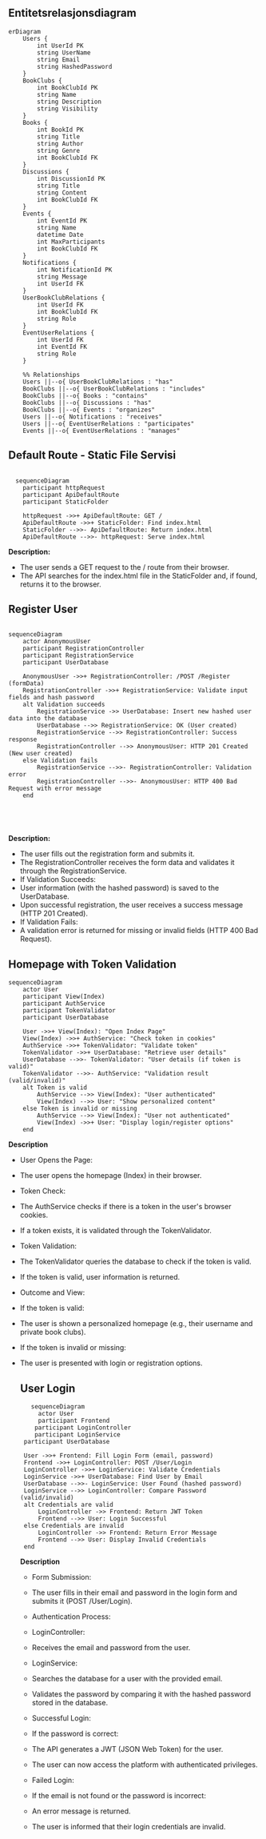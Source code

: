 ## Entitetsrelasjonsdiagram

```mermaid
erDiagram
    Users {
        int UserId PK
        string UserName
        string Email
        string HashedPassword
    }
    BookClubs {
        int BookClubId PK
        string Name
        string Description
        string Visibility
    }
    Books {
        int BookId PK
        string Title
        string Author
        string Genre
        int BookClubId FK
    }
    Discussions {
        int DiscussionId PK
        string Title
        string Content
        int BookClubId FK
    }
    Events {
        int EventId PK
        string Name
        datetime Date
        int MaxParticipants
        int BookClubId FK
    }
    Notifications {
        int NotificationId PK
        string Message
        int UserId FK
    }
    UserBookClubRelations {
        int UserId FK
        int BookClubId FK
        string Role
    }
    EventUserRelations {
        int UserId FK
        int EventId FK
        string Role
    }

    %% Relationships
    Users ||--o{ UserBookClubRelations : "has"
    BookClubs ||--o{ UserBookClubRelations : "includes"
    BookClubs ||--o{ Books : "contains"
    BookClubs ||--o{ Discussions : "has"
    BookClubs ||--o{ Events : "organizes"
    Users ||--o{ Notifications : "receives"
    Users ||--o{ EventUserRelations : "participates"
    Events ||--o{ EventUserRelations : "manages"

```

## Default Route - Static File Servisi

```mermaid 

  sequenceDiagram
    participant httpRequest
    participant ApiDefaultRoute
    participant StaticFolder

    httpRequest ->>+ ApiDefaultRoute: GET /
    ApiDefaultRoute ->>+ StaticFolder: Find index.html
    StaticFolder -->>- ApiDefaultRoute: Return index.html
    ApiDefaultRoute -->>- httpRequest: Serve index.html
```
 **Description:**

- The user sends a GET request to the / route from their browser.
- The API searches for the index.html file in the StaticFolder and, if found, returns it to the browser.

## Register User
```mermaid 

sequenceDiagram
    actor AnonymousUser
    participant RegistrationController
    participant RegistrationService
    participant UserDatabase

    AnonymousUser ->>+ RegistrationController: /POST /Register (formData)
    RegistrationController ->>+ RegistrationService: Validate input fields and hash password
    alt Validation succeeds
        RegistrationService ->> UserDatabase: Insert new hashed user data into the database
        UserDatabase -->> RegistrationService: OK (User created)
        RegistrationService -->> RegistrationController: Success response
        RegistrationController -->> AnonymousUser: HTTP 201 Created (New user created)
    else Validation fails
        RegistrationService -->>- RegistrationController: Validation error
        RegistrationController -->>- AnonymousUser: HTTP 400 Bad Request with error message
    end





```
 **Description:**

- The user fills out the registration form and submits it.
- The RegistrationController receives the form data and validates it through the RegistrationService.
- If Validation Succeeds:
- User information (with the hashed password) is saved to the UserDatabase.
- Upon successful registration, the user receives a success message (HTTP 201 Created).
- If Validation Fails:
- A validation error is returned for missing or invalid fields (HTTP 400 Bad Request).


## Homepage with Token Validation

```mermaid
sequenceDiagram
    actor User
    participant View(Index)
    participant AuthService
    participant TokenValidator
    participant UserDatabase

    User ->>+ View(Index): "Open Index Page"
    View(Index) ->>+ AuthService: "Check token in cookies"
    AuthService ->>+ TokenValidator: "Validate token"
    TokenValidator ->>+ UserDatabase: "Retrieve user details"
    UserDatabase -->>- TokenValidator: "User details (if token is valid)"
    TokenValidator -->>- AuthService: "Validation result (valid/invalid)"
    alt Token is valid
        AuthService -->> View(Index): "User authenticated"
        View(Index) -->> User: "Show personalized content"
    else Token is invalid or missing
        AuthService -->> View(Index): "User not authenticated"
        View(Index) ->>+ User: "Display login/register options"
    end

 ```

  **Description**

- User Opens the Page:
- The user opens the homepage (Index) in their browser.
- Token Check:
- The AuthService checks if there is a token in the user's browser cookies.
- If a token exists, it is validated through the TokenValidator.
- Token Validation:
- The TokenValidator queries the database to check if the token is valid.
- If the token is valid, user information is returned.
- Outcome and View:
- If the token is valid:
- The user is shown a personalized homepage (e.g., their username and private book clubs).
- If the token is invalid or missing:
- The user is presented with login or registration options.

  ## User Login

   ```mermaid
      sequenceDiagram
        actor User
        participant Frontend
       participant LoginController
       participant LoginService
    participant UserDatabase

    User ->>+ Frontend: Fill Login Form (email, password)
    Frontend ->>+ LoginController: POST /User/Login
    LoginController ->>+ LoginService: Validate Credentials
    LoginService ->>+ UserDatabase: Find User by Email
    UserDatabase -->>- LoginService: User Found (hashed password)
    LoginService -->> LoginController: Compare Password (valid/invalid)
    alt Credentials are valid
        LoginController ->> Frontend: Return JWT Token
        Frontend -->> User: Login Successful
    else Credentials are invalid
        LoginController ->> Frontend: Return Error Message
        Frontend -->> User: Display Invalid Credentials
    end

    ```
    **Description**
   - Form Submission:
   - The user fills in their email and password in the login form and submits it (POST /User/Login).

   - Authentication Process:
   - LoginController:
   - Receives the email and password from the user.

   - LoginService:
   - Searches the database for a user with the provided email.
   - Validates the password by comparing it with the hashed password stored in the database.

   - Successful Login:
   - If the password is correct:
   - The API generates a JWT (JSON Web Token) for the user.
   - The user can now access the platform with authenticated privileges.

   - Failed Login:
   - If the email is not found or the password is incorrect:
   - An error message is returned.
   - The user is informed that their login credentials are invalid.